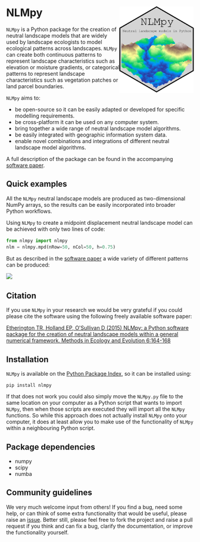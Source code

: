 # NLMpy <img src="images/logo.png" align="right" width="200" />

`NLMpy` is a Python package for the creation of neutral landscape models that 
are widely used by landscape ecologists to model ecological patterns across 
landscapes.  `NLMpy` can create both continuous patterns to represent landscape 
characteristics such as elevation or moisture gradients, or categorical patterns 
to represent landscape characteristics such as vegetation patches or land parcel 
boundaries.

`NLMpy` aims to:

- be open-source so it can be easily adapted or developed for specific modelling requirements.
- be cross-platform it can be used on any computer system.
- bring together a wide range of neutral landscape model algorithms.
- be easily integrated with geographic information system data.
- enable novel combinations and integrations of different neutral landscape model algorithms.

A full description of the package can be found in the accompanying  
[software paper](https://besjournals.onlinelibrary.wiley.com/doi/full/10.1111/2041-210X.12308).

## Quick examples

All the `NLMpy` neutral landscape models are produced as two-dimensional NumPy arrays, so the 
results can be easily incorporated into broader Python workflows.

Using `NLMpy` to create a midpoint displacement neutral landscape model can be achieved with 
only two lines of code:

```python
from nlmpy import nlmpy
nlm = nlmpy.mpd(nRow=50, nCol=50, h=0.75)
```

But as described in the [software paper](https://besjournals.onlinelibrary.wiley.com/doi/full/10.1111/2041-210X.12308) 
a wide variety of different patterns can be produced:

<img src="https://besjournals.onlinelibrary.wiley.com/cms/asset/2a1ff548-8d0f-45e3-af85-981370176795/mee312308-fig-0001-m.jpg" align="centre" width="1000" />

## Citation

If you use `NLMpy` in your research we would be very grateful if you could please cite the 
software using the following freely available software paper:

[Etherington TR, Holland EP, O'Sullivan D (2015) NLMpy: a Python software package for 
the creation of neutral landscape models within a general numerical framework. Methods in 
Ecology and Evolution 6:164-168](https://besjournals.onlinelibrary.wiley.com/doi/full/10.1111/2041-210X.12308)

## Installation

`NLMpy` is available on the [Python Package Index](https://pypi.python.org/pypi/nlmpy), so it can be installed using:

```
pip install nlmpy
```

If that does not work you could also simply move the `NLMpy.py` file to the same location 
on your computer as a Python script that wants to import `NLMpy`, then when those scripts are 
executed they will import all the `NLMpy` functions.  So while this approach does not 
actually install `NLMpy` onto your computer, it does at least allow you to make use of the 
functionality of `NLMpy` within a neighbouring Python script.

## Package dependencies

- numpy
- scipy
- numba

## Community guidelines

We very much welcome input from others\! If you find a bug, need some
help, or can think of some extra functionality that would be useful,
please raise an
[issue](https://github.com/tretherington/nlmpy/issues). Better
still, please feel free to fork the project and raise a pull request if
you think and can fix a bug, clarify the documentation, or improve the
functionality yourself.
